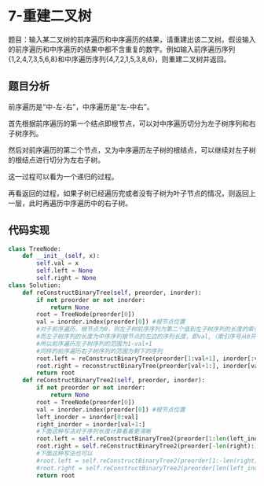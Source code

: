 # 7-重建二叉树

题目：输入某二叉树的前序遍历和中序遍历的结果，请重建出该二叉树。假设输入的前序遍历和中序遍历的结果中都不含重复的数字。例如输入前序遍历序列{1,2,4,7,3,5,6,8}和中序遍历序列{4,7,2,1,5,3,8,6}，则重建二叉树并返回。

## 题目分析

前序遍历是“中-左-右”，中序遍历是“左-中右”。

首先根据前序遍历的第一个结点即根节点，可以对中序遍历切分为左子树序列和右子树序列。

然后对前序遍历的第二个节点，又为中序遍历左子树的根结点，可以继续对左子树的根结点进行切分为左右子树。

这一过程可以看为一个递归的过程。

再看返回的过程，如果子树已经遍历完或者没有子树为叶子节点的情况，则返回上一层，此时再遍历中序遍历中的右子树。

## 代码实现

```python
class TreeNode:
    def __init__(self, x):
        self.val = x
        self.left = None
        self.right = None
class Solution:
    def reConstructBinaryTree(self, preorder, inorder):
        if not preorder or not inorder:
            return None
        root = TreeNode(preorder[0])
        val = inorder.index(preorder[0]) #根节点位置
        #对于前序遍历，根节点为0，则左子树前序序列为第二个值到左子树序列的长度的索引位置，
        #而左子树序列的长度为中序序列根节点的左边的序列长度，即val,（索引序号从0开始）
        #所以前序遍历左子树序列的范围为1-val+1
        #同样的前序遍历右子树序列的范围为剩下的序列
        root.left = reConstructBinaryTree(preorder[1:val+1], inorder[:val])
	    root.right = reconstructBinaryTree(preorder[val+1:], inorder[val+1:])
        return root
    def reConstructBinaryTree2(self, preorder, inorder):
        if not preorder or not inorder:
            return None
        root = TreeNode(preorder[0])
        val = inorder.index(preorder[0]) #根节点位置
        left_inorder = inorder[0:val]
        right_inorder = inorder[val+1:]
        #下面这种写法对于序列长度计算看着更清晰
        root.left = self.reConstructBinaryTree2(preorder[1:len(left_inorder)+1], left_inorder)
        root.right = self.reConstructBinaryTree2(preorder[-len(right):], right_inorder)
        #下面这种写法也可以
        #root.left = self.reConstructBinaryTree2(preorder[1:-len(right)], left_inorder)
        #root.right = self.reConstructBinaryTree2(preorder[len(left_inorder)+1:], right_inorder)
        return root
```



